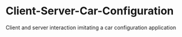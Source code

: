 # Client-Server-Car-Configuration
Client and server interaction imitating a car configuration application
